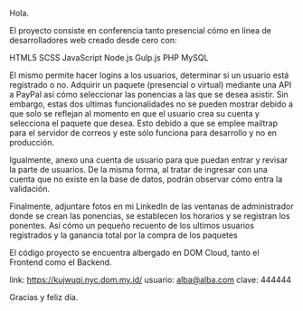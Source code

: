 Hola.

El proyecto consiste en conferencia tanto presencial cómo en línea de desarrolladores web creado desde cero con:

HTML5
SCSS
JavaScript
Node.js
Gulp.js
PHP
MySQL

El mismo permite hacer logins a los usuarios, determinar si un usuario está registrado o no. Adquirir un paquete (presencial o virtual) mediante una API a PayPal así cómo seleccionar las ponencias a las
que se desea asistir. Sin embargo, estas dos ultimas funcionalidades no se pueden mostrar debido a que solo se reflejan al momento en que el usuario crea su cuenta y selecciona el paquete que desea. Esto
debido a que se emplee mailtrap para el servidor de correos y este sólo funciona para desarrollo y no en producción.

Igualmente, anexo una cuenta de usuario para que puedan entrar y revisar la parte de usuarios. De la misma forma, al tratar de ingresar con una cuenta que no existe en la base de datos, podrán observar
cómo entra la validación.

Finalmente, adjuntare fotos en mi LinkedIn de las ventanas de administrador donde se crean las ponencias, se establecen los horarios y se registran los ponentes. Así cómo un pequeño recuento de los ultimos
usuarios registrados y la ganancia total por la compra de los paquetes

El código proyecto se encuentra albergado en DOM Cloud, tanto el Frontend como el Backend.

link: https://kujwuqi.nyc.dom.my.id/ usuario: alba@alba.com clave: 444444

Gracias y feliz día.
